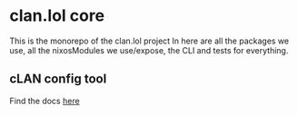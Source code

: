 # clan.lol core

This is the monorepo of the clan.lol project
In here are all the packages we use, all the nixosModules we use/expose, the CLI and tests for everything.

## cLAN config tool
Find the docs [here](/docs/clan-config.md)
